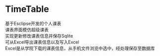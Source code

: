 # TimeTable
基于Esclipse开发的个人课表</br>
课表界面模仿超级课表</br>
实现更新修改课表信息并保存Sqlite</br>
可从Excel导出课表信息以及写入Excel</br>
Excel是从学院下载的课表信息，从手机文件浏览中选中，经处理保存至数据库</br>
